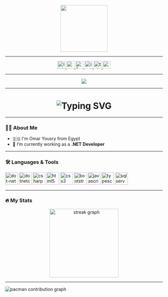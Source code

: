 <div align="center">
  <img height="150" src="https://media.giphy.com/media/M9gbBd9nbDrOTu1Mqx/giphy.gif" />
</div>

---

<div align="center">
  <a href="https://www.linkedin.com/in/omar-yousry-611546275">
    <img src="https://img.shields.io/static/v1?message=LinkedIn&logo=linkedin&label=&color=0077B5&logoColor=white&style=for-the-badge" height="25" alt="linkedin" />
  </a>
  <a href="#">
    <img src="https://img.shields.io/static/v1?message=Youtube&logo=youtube&label=&color=FF0000&logoColor=white&style=for-the-badge" height="25" alt="youtube" />
  </a>
  <a href="#">
    <img src="https://img.shields.io/static/v1?message=Facebook&logo=facebook&label=&color=1877F2&logoColor=white&style=for-the-badge" height="25" alt="facebook" />
  </a>
  <a href="#">
    <img src="https://img.shields.io/static/v1?message=Instagram&logo=instagram&label=&color=E4405F&logoColor=white&style=for-the-badge" height="25" alt="instagram" />
  </a>
  <a href="#">
    <img src="https://img.shields.io/static/v1?message=Telegram&logo=telegram&label=&color=2CA5E0&logoColor=white&style=for-the-badge" height="25" alt="telegram" />
  </a>
  <a href="mailto:omarsunbati@gmail.com">
    <img src="https://img.shields.io/static/v1?message=Gmail&logo=gmail&label=&color=D14836&logoColor=white&style=for-the-badge" height="25" alt="gmail" />
  </a>
</div>

---

<div align="center">
  <img src="https://visitor-badge.laobi.icu/badge?page_id=OmarYousry2001.OmarYousry2001" />
</div>

---

<h1 align="center">
  <img src="https://readme-typing-svg.demolab.com?weight=900&size=30&duration=4000&color=1F42E4&center=true&vCenter=true&width=500&lines=Hi%2C+I'm+Omar+Yousry+%F0%9F%91%8B;.NET+Developer+%F0%9F%92%BB;Angular+%26+Blazor+Enthusiast+%F0%9F%9A%80;Clean+Architecture+Lover+%F0%9F%A7%A0" alt="Typing SVG" />
</h1>

---

### 👨‍💻 About Me

- 🇪🇬 I'm Omar Yousry from Egypt  
- 💼 I’m currently working as a **.NET Developer**

---

### 🛠️ Languages & Tools

<div align="left">
  <img src="https://cdn.jsdelivr.net/gh/devicons/devicon/icons/dot-net/dot-net-plain-wordmark.svg" height="40" alt="dot-net" />
  <img src="https://cdn.jsdelivr.net/gh/devicons/devicon/icons/dotnetcore/dotnetcore-original.svg" height="40" alt="dotnetcore" />
  <img src="https://skillicons.dev/icons?i=cs" height="40" alt="csharp" />
  <img src="https://cdn.jsdelivr.net/gh/devicons/devicon/icons/html5/html5-original.svg" height="40" alt="html5" />
  <img src="https://cdn.jsdelivr.net/gh/devicons/devicon/icons/css3/css3-original.svg" height="40" alt="css3" />
  <img src="https://cdn.jsdelivr.net/gh/devicons/devicon/icons/bootstrap/bootstrap-original.svg" height="40" alt="bootstrap" />
  <img src="https://cdn.jsdelivr.net/gh/devicons/devicon/icons/javascript/javascript-original.svg" height="40" alt="javascript" />
  <img src="https://cdn.jsdelivr.net/gh/devicons/devicon/icons/typescript/typescript-original.svg" height="40" alt="typescript" />
  <img src="https://cdn.jsdelivr.net/gh/devicons/devicon/icons/microsoftsqlserver/microsoftsqlserver-plain.svg" height="40" alt="sqlserver" />
</div>

---

### 🔥 My Stats

<div align="center">
  <img src="https://streak-stats.demolab.com?user=OmarYousry2001&locale=en&mode=daily&theme=dark&hide_border=false&border_radius=5&order=3" height="220" alt="streak graph" />
</div>

---


<picture>
  <source media="(prefers-color-scheme: dark)" srcset="https://raw.githubusercontent.com/OmarYousry2001/OmarYousry2001/output/pacman-contribution-graph-dark.svg">
  <source media="(prefers-color-scheme: light)" srcset="https://raw.githubusercontent.com/OmarYousry2001/OmarYousry2001/output/pacman-contribution-graph.svg">
  <img alt="pacman contribution graph" src="https://raw.githubusercontent.com/OmarYousry2001/OmarYousry2001/output/pacman-contribution-graph.svg">
</picture>

